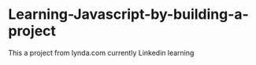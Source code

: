 # Learning-Javascript-by-building-a-project
This a project from lynda.com currently Linkedin learning 

